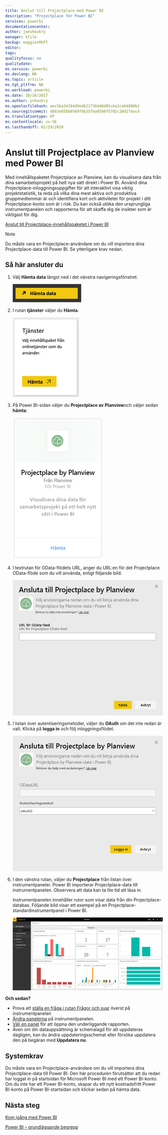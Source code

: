 ```yaml
---
title: Anslut till Projectplace med Power BI
description: "Projectplace för Power BI"
services: powerbi
documentationcenter: 
author: joeshoukry
manager: kfile
backup: maggiesMSFT
editor: 
tags: 
qualityfocus: no
qualitydate: 
ms.service: powerbi
ms.devlang: NA
ms.topic: article
ms.tgt_pltfrm: NA
ms.workload: powerbi
ms.date: 10/16/2017
ms.author: yshoukry
ms.openlocfilehash: aec56a34194d9ed6217384d8d05cbe2ce64080b2
ms.sourcegitcommit: d803e85bb0569f6b357ba0586f5702c20d27dac4
ms.translationtype: HT
ms.contentlocale: sv-SE
ms.lasthandoff: 01/19/2018
---
```

# <a name="connect-to-projectplace-by-planview-with-power-bi"></a>Anslut till Projectplace av Planview med Power BI
Med innehållspaketet Projectplace av Planview, kan du visualisera data från dina samarbetsprojekt på helt nya sätt direkt i Power BI. Använd dina Projectplace-inloggningsuppgifter för att interaktivt visa viktig projektstatistik, ta reda på vilka dina mest aktiva och produktiva gruppmedlemmar är och identifiera kort och aktiviteter för projekt i ditt Projectplace-konto som är i risk. Du kan också utöka den ursprungliga instrumentpanelen och rapporterna för att skaffa dig de insikter som är viktigast för dig.

[Anslut till Projectplace-innehållspaketet i Power BI](https://app.powerbi.com/getdata/services/projectplace)

>[!NOTE]
>Du måste vara en Projectplace-användare om du vill importera dina Projectplace-data till Power BI. Se ytterligare krav nedan.

## <a name="how-to-connect"></a>Så här ansluter du
1. Välj **Hämta data** längst ned i det vänstra navigeringsfönstret.
   
    ![](media/service-connect-to-projectplace/get.png)
2. I rutan **tjänster** väljer du **Hämta**.
   
    ![](media/service-connect-to-projectplace/services.png)
3. På Power BI-sidan väljer du **Projectplace av Planview**och väljer sedan **hämta**:  
   
    ![](media/service-connect-to-projectplace/projectplace.png)
4. I textrutan för OData-flödets URL, anger du URL:en för det Projectplace OData-flöde som du vill använda, enligt följande bild:
   
    ![](media/service-connect-to-projectplace/params.png)
5. I listan över autentiseringsmetoder, väljer du **OAuth** om det inte redan är valt. Klicka på **logga in** och följ inloggningsflödet.  
   
   ![](media/service-connect-to-projectplace/creds.png)
6. I den vänstra rutan, väljer du **Projectplace** från listan över instrumentpaneler. Power BI importerar Projectplace-data till instrumentpanelen. Observera att data kan ta lite tid att läsa in.  
   
    Instrumentpanelen innehåller rutor som visar data från din Projectplace-databas. Följande bild visar ett exempel på en Projectplace-standardinstrumentpanel i Power BI.
   
    ![](media/service-connect-to-projectplace/dashboard.png)

**Och sedan?**

* Prova att [ställa en fråga i rutan Frågor och svar](power-bi-q-and-a.md) överst på instrumentpanelen
* [Ändra panelerna](service-dashboard-edit-tile.md) på instrumentpanelen.
* [Välj en panel](service-dashboard-tiles.md) för att öppna den underliggande rapporten.
* Även om din datauppsättning är schemalagd för att uppdateras dagligen, kan du ändra uppdateringsschemat eller försöka uppdatera den på begäran med **Uppdatera nu**.

## <a name="system-requirements"></a>Systemkrav
Du måste vara en Projectplace-användare om du vill importera dina Projectplace-data till Power BI. Den här proceduren förutsätter att du redan har loggat in på startsidan för Microsoft Power BI med ett Power BI-konto. Om du inte har ett Power BI-konto, skapar du ett nytt kostnadsfritt Power BI-konto på Power BI-startsidan och klickar sedan på hämta data.

## <a name="next-steps"></a>Nästa steg
[Kom igång med Power BI](service-get-started.md)

[Power BI – grundläggande begrepp](service-basic-concepts.md)

